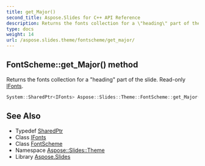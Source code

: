 ```yaml
---
title: get_Major()
second_title: Aspose.Slides for C++ API Reference
description: Returns the fonts collection for a \"heading\" part of the slide. Read-only IFonts.
type: docs
weight: 14
url: /aspose.slides.theme/fontscheme/get_major/
---
```

## FontScheme::get_Major() method


Returns the fonts collection for a \"heading\" part of the slide. Read-only [IFonts](../../../aspose.slides/ifonts/).

```cpp
System::SharedPtr<IFonts> Aspose::Slides::Theme::FontScheme::get_Major() override
```

## See Also

* Typedef [SharedPtr](../../../system/sharedptr/)
* Class [IFonts](../../../aspose.slides/ifonts/)
* Class [FontScheme](../)
* Namespace [Aspose::Slides::Theme](../../)
* Library [Aspose.Slides](../../../)
